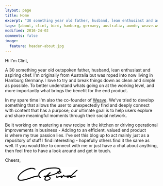 ```yaml
---
layout: page
title: Home
excerpt: "30 something year old father, husband, lean enthusiast and aspiring chef. 10+ years experience in design to cost, project management and operations management.."
tags: [about, clint, bird, hamburg, germany, australia, aunde, weave.ws, Jekyll, cost, dtc]
modified: 2016-24-02
comments: false
image:
  feature: header-about.jpg
---
```


Hi I'm Clint,

A 30 something year old outspoken father, husband, lean enthusiast and aspiring chef. I'm originally from Australia but was roped into now living in Hamburg Germany. I love to try and break things down as clean and simple as possible. To better understand whats going on at the working level, and more importantly what brings the benefit for the end product. 

In my spare time I'm also the co-founder of [Weave](http://www.weave.ws). We've tried to develop something that allows the user to unexpectedly find and deeply connect with content that has a purpose; our ultimate goal is to help users explore and share meaningful moments through their social network. 

Be it working on mastering a new recipe in the kitchen or driving operational improvements in business - Adding to an efficient, valued end product is where my true passion lies. I've set this blog up to act mainly just as a repository of stuff I find interesting - hopefully others find it the same as well. If you would like to connect with me or just have a chat about anything, then feel free to have a look around and get in touch.

Cheers,
<figure>
	<img src="/images/signature.png">
</figure>
